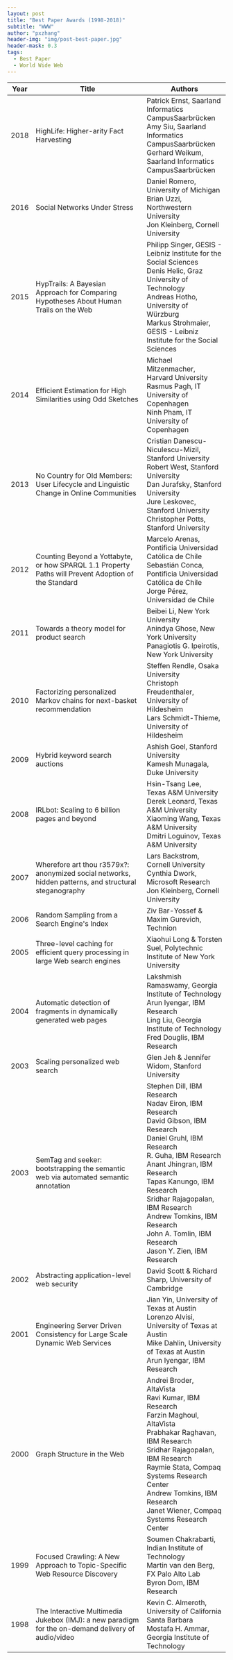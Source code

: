 ```yaml
---
layout: post
title: "Best Paper Awards (1998-2018)"
subtitle: "WWW"
author: "pxzhang"
header-img: "img/post-best-paper.jpg"
header-mask: 0.3
tags:
  - Best Paper
  - World Wide Web
---
```


<style>
.table {
	font-size:12px;
}
table td {
	vertical-align: middle;
}
table th:nth-of-type(2) {
    width: 240px;
}

</style>

| Year | Title | Authors |
| --- | --- | --- |
| 2018 | HighLife: Higher-arity Fact Harvesting | Patrick Ernst, Saarland Informatics CampusSaarbrücken<br>Amy Siu, Saarland Informatics CampusSaarbrücken<br>Gerhard Weikum, Saarland Informatics CampusSaarbrücken |
| 2016 | Social Networks Under Stress | Daniel Romero, University of Michigan<br>Brian Uzzi, Northwestern University<br>Jon Kleinberg, Cornell University |
| 2015 | HypTrails: A Bayesian Approach for Comparing Hypotheses About Human Trails on the Web | Philipp Singer, GESIS - Leibniz Institute for the Social Sciences<br>Denis Helic, Graz University of Technology<br>Andreas Hotho, University of Würzburg<br>Markus Strohmaier, GESIS - Leibniz Institute for the Social Sciences |
| 2014 | Efficient Estimation for High Similarities using Odd Sketches | Michael Mitzenmacher, Harvard University<br>Rasmus Pagh, IT University of Copenhagen<br>Ninh Pham, IT University of Copenhagen |
| 2013 | No Country for Old Members: User Lifecycle and Linguistic Change in Online Communities | Cristian Danescu-Niculescu-Mizil, Stanford University<br>Robert West, Stanford University<br>Dan Jurafsky, Stanford University<br>Jure Leskovec, Stanford University<br>Christopher Potts, Stanford University |
| 2012 | Counting Beyond a Yottabyte, or how SPARQL 1.1 Property Paths will Prevent Adoption of the Standard | Marcelo Arenas, Pontificia Universidad Católica de Chile<br>Sebastián Conca, Pontificia Universidad Católica de Chile<br>Jorge Pérez, Universidad de Chile |
| 2011 | Towards a theory model for product search | Beibei Li, New York University<br>Anindya Ghose, New York University<br>Panagiotis G. Ipeirotis, New York University |
| 2010 | Factorizing personalized Markov chains for next-basket recommendation | Steffen Rendle, Osaka University<br>Christoph Freudenthaler, University of Hildesheim<br>Lars Schmidt-Thieme, University of Hildesheim |
| 2009 | Hybrid keyword search auctions | Ashish Goel, Stanford University<br>Kamesh Munagala, Duke University |
| 2008 | IRLbot: Scaling to 6 billion pages and beyond | Hsin-Tsang Lee, Texas A&M University<br>Derek Leonard, Texas A&M University<br>Xiaoming Wang, Texas A&M University<br>Dmitri Loguinov, Texas A&M University |
| 2007 | Wherefore art thou r3579x?: anonymized social networks, hidden patterns, and structural steganography | Lars Backstrom, Cornell University<br>Cynthia Dwork, Microsoft Research<br>Jon Kleinberg, Cornell University |
| 2006 | Random Sampling from a Search Engine's Index | Ziv Bar-Yossef & Maxim Gurevich, Technion |
| 2005 | Three-level caching for efficient query processing in large Web search engines | Xiaohui Long & Torsten Suel, Polytechnic Institute of New York University |
| 2004 | Automatic detection of fragments in dynamically generated web pages | Lakshmish Ramaswamy, Georgia Institute of Technology<br>Arun Iyengar, IBM Research<br>Ling Liu, Georgia Institute of Technology<br>Fred Douglis, IBM Research |
| 2003 | Scaling personalized web search | Glen Jeh & Jennifer Widom, Stanford University |
| 2003 | SemTag and seeker: bootstrapping the semantic web via automated semantic annotation | Stephen Dill, IBM Research<br>Nadav Eiron, IBM Research<br>David Gibson, IBM Research<br>Daniel Gruhl, IBM Research<br>R. Guha, IBM Research<br>Anant Jhingran, IBM Research<br>Tapas Kanungo, IBM Research<br>Sridhar Rajagopalan, IBM Research<br>Andrew Tomkins, IBM Research<br>John A. Tomlin, IBM Research<br>Jason Y. Zien, IBM Research |
| 2002 | Abstracting application-level web security | David Scott & Richard Sharp, University of Cambridge |
| 2001 | Engineering Server Driven Consistency for Large Scale Dynamic Web Services | Jian Yin, University of Texas at Austin<br>Lorenzo Alvisi, University of Texas at Austin<br>Mike Dahlin, University of Texas at Austin<br>Arun Iyengar, IBM Research |
| 2000 | Graph Structure in the Web | Andrei Broder, AltaVista<br>Ravi Kumar, IBM Research<br>Farzin Maghoul, AltaVista<br>Prabhakar Raghavan, IBM Research<br>Sridhar Rajagopalan, IBM Research<br>Raymie Stata, Compaq Systems Research Center<br>Andrew Tomkins, IBM Research<br>Janet Wiener, Compaq Systems Research Center |
| 1999 | Focused Crawling: A New Approach to Topic-Specific Web Resource Discovery | Soumen Chakrabarti, Indian Institute of Technology<br>Martin van den Berg, FX Palo Alto Lab<br>Byron Dom, IBM Research |
| 1998 | The Interactive Multimedia Jukebox (IMJ): a new paradigm for the on-demand delivery of audio/video | Kevin C. Almeroth, University of California Santa Barbara<br>Mostafa H. Ammar, Georgia Institute of Technology |

